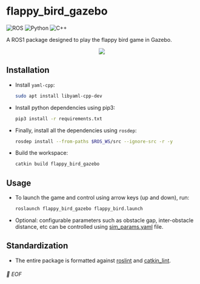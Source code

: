 # flappy_bird_gazebo
![ROS](https://img.shields.io/badge/-ROS-22314E?style=plastic&logo=ROS)
![Python](https://img.shields.io/badge/-Python-black?style=plastic&logo=Python)
![C++](https://img.shields.io/badge/-C%2B%2B-00599C?style=plastic&logo=C%2B%2B)

A ROS1 package designed to play the flappy bird game in Gazebo.

<p align=center>
<img src="https://user-images.githubusercontent.com/45683974/236690701-362b65d1-8e90-448b-912d-c8eba77f547a.gif"/>
</p>

## Installation

* Install `yaml-cpp`:

	```bash
	sudo apt install libyaml-cpp-dev
	```

* Install python dependencies using pip3:

	```bash
	pip3 install -r requirements.txt
	```

* Finally, install all the dependencies using `rosdep`:

	```bash
	rosdep install --from-paths $ROS_WS/src --ignore-src -r -y
	```

* Build the workspace:

	```bash
	catkin build flappy_bird_gazebo
	```

## Usage

* To launch the game and control using arrow keys (up and down), run:

	```bash
	roslaunch flappy_bird_gazebo flappy_bird.launch
	```

* Optional: configurable parameters such as obstacle gap, inter-obstacle distance, etc can be controlled using [sim_params.yaml](config/sim_params.yaml) file.

## Standardization

* The entire package is formatted against [roslint](http://wiki.ros.org/roslint) and [catkin_lint](https://github.com/fkie/catkin_lint).

###### 💾 EOF